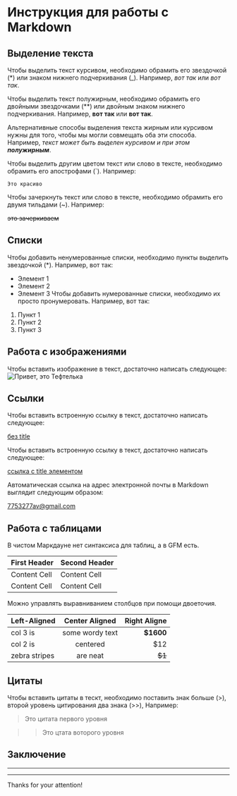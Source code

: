 # Инструкция для работы с Markdown
## Выделение текста
Чтобы выделить текст курсивом, необходимо обрамить его звездочкой (*) или знаком нижнего подчеркивания (_). Например, *вот так* или _вот так_.

Чтобы выделить текст полужирным, необходимо обрамить его двойными звездочками (**) или двойным знаком нижнего подчеркивания. Например, **вот так** или __вот так__.

Альтернативные способы выделения текста жирным или курсивом нужны для того, чтобы мы могли совмещать оба эти способа. Например, _текст может быть выделен курсивом и при этом **полужирным**_.

Чтобы выделить другим цветом текст или слово в тексте, необходимо обрамить его апострофами (`). Например:

`Это красиво`

Чтобы зачеркнуть текст или слово в тексте, необходимо обрамить его двумя тильдами (~). Например:

~~это зачеркиваем~~
## Списки
Чтобы добавить ненумерованные списки, необходимо пункты выделить звездочкой (*). Например, вот так:
* Элемент 1
* Элемент 2
* Элемент 3
Чтобы добавить нумерованные списки, необходимо их просто пронумеровать. Например, вот так:
1. Пункт 1
2. Пункт 2
3. Пункт 3
## Работа с изображениями
Чтобы вставить изображение в текст, достаточно написать следующее:
![Привет, это Тефтелька](Screenshot_2.png)

## Ссылки

Чтобы вставить встроенную ссылку в текст, достаточно написать следующее:

[без title](http://example.com/link)

Чтобы вставить встроенную ссылку в текст, достаточно написать следующее:

[ссылка с title элементом](http://example.com/link "Я ссылка")

Автоматическая ссылка на адрес электронной почты в Markdown выглядит следующим образом:

<7753277av@gmail.com>
## Работа с таблицами
В чистом Маркдауне нет синтаксиса для таблиц, а в GFM есть.

First Header  | Second Header
------------- | -------------
Content Cell  | Content Cell
Content Cell  | Content Cell

Можно управлять выравниванием столбцов при помощи двоеточия.

| Left-Aligned| Center Aligned| Right Aligne|
|:----------- |:-------------:| -----------:|
| col 3 is    |some wordy text|   **$1600** |
| col 2 is    | centered      |       $12   |
|zebra stripes| are neat      | ~~$1~~      |

## Цитаты

Чтобы вставить цитаты в тескт, необходимо поставить знак больше (>), второй уровень цитирования два знака (>>), Например:

> Это цитата первого уровня

>> Это цтата воторого уровня

## Заключение
___
***
Thanks  for your attention!
